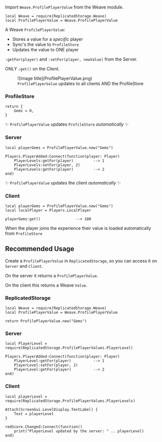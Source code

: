 Import `Weave.ProfilePlayerValue` from the Weave module.

```luau linenums="1"
local Weave = require(ReplicatedStorage.Weave)
local ProfilePlayerValue = Weave.ProfilePlayerValue
```

A Weave `ProfilePlayerValue`:

- Stores a value for a _specific_ player
- Sync's the value to `ProfileStore`
- Updates the value to ONE player

`:getFor(player)` and `:setFor(player, newValue)` from the Server.

ONLY `:get()` on the Client.

<figure markdown="span">
  ![Image title](ProfilePlayerValue.png)
  <figcaption><code>ProfilePlayerValue</code> updates to all clients AND the ProfileStore</figcaption>
</figure>


### ProfileStore

```luau
return {
	Gems = 0,
}
```

✨ `ProfilePlayerValue` updates `ProfileStore` _automatically_ ✨

### Server

```luau
local playerGems = ProfilePlayerValue.new("Gems")

Players.PlayerAdded:Connect(function(player: Player)
	PlayerLevels:getFor(player)			--> 1
	PlayerLevels:setFor(player, 2)
	PlayerLevels:getFor(player)	 		--> 2
end)
```

✨ `ProfilePlayerValue` updates the client _automatically_ ✨

### Client

```luau
local playerGems = ProfilePlayerValue.new("Gems")
local localPlayer = Players.LocalPlayer

playerGems:get() 				--> 100
```

When the player joins the experience their value is loaded automatically from `ProfileStore`

## Recommended Usage

Create a `ProfilePlayerValue` in `ReplicatedStorage`, so you can access it on `Server` and `Client`.

On the server it returns a `ProfilePlayerValue`.

On the client this returns a Weave `Value`.

### ReplicatedStorage

```luau
local Weave = require(ReplicatedStorage.Weave)
local ProfilePlayerValue = Weave.ProfilePlayerValue

return ProfilePlayerValue.new("Gems")
```

### Server

```luau
local PlayerLevel = require(ReplicatedStorage.ProfilePlayerValues.PlayerLevel)

Players.PlayerAdded:Connect(function(player: Player)
	PlayerLevel:getFor(player)			--> 1
	PlayerLevel:setFor(player, 2)
	PlayerLevel:getFor(player)	 		--> 2
end)
```

### Client

```luau
local playerLevel = require(ReplicatedStorage.ProfilePlayerValues.PlayerLevels)

Attach(ScreenGui.LevelDisplay.TextLabel) {
    Text = playerLevel
}

redScore.Changed:Connect(function()
    print("PlayerLevel updated by the server: " .. playerLevel)
end)
```
